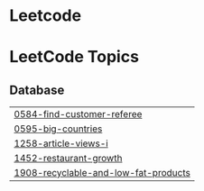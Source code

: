# Leetcode
<!---LeetCode Topics Start-->
# LeetCode Topics
## Database
|  |
| ------- |
| [0584-find-customer-referee](https://github.com/uppaluri16/Leetcode/tree/master/0584-find-customer-referee) |
| [0595-big-countries](https://github.com/uppaluri16/Leetcode/tree/master/0595-big-countries) |
| [1258-article-views-i](https://github.com/uppaluri16/Leetcode/tree/master/1258-article-views-i) |
| [1452-restaurant-growth](https://github.com/uppaluri16/Leetcode/tree/master/1452-restaurant-growth) |
| [1908-recyclable-and-low-fat-products](https://github.com/uppaluri16/Leetcode/tree/master/1908-recyclable-and-low-fat-products) |
<!---LeetCode Topics End-->